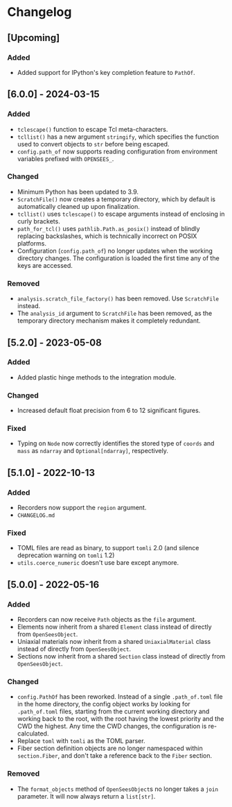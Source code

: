 Changelog
=========

[Upcoming]
----------

### Added

- Added support for IPython's key completion feature to `PathOf`.


[6.0.0] - 2024-03-15
--------------------

### Added

- `tclescape()` function to escape Tcl meta-characters.
- `tcllist()` has a new argument `stringify`, which specifies the function used
  to convert objects to `str` before being escaped.
- `config.path_of` now supports reading configuration from environment variables
  prefixed with `OPENSEES_`.

### Changed

- Minimum Python has been updated to 3.9.
- `ScratchFile()` now creates a temporary directory, which by default is
  automatically cleaned up upon finalization.
- `tcllist()` uses `tclescape()` to escape arguments instead of enclosing in
  curly brackets.
- `path_for_tcl()` uses `pathlib.Path.as_posix()` instead of blindly replacing
  backslashes, which is technically incorrect on POSIX platforms.
- Configuration (`config.path_of`) no longer updates when the working directory
  changes. The configuration is loaded the first time any of the keys are
  accessed.

### Removed

- `analysis.scratch_file_factory()` has been removed. Use `ScratchFile` instead.
- The `analysis_id` argument to `ScratchFile` has been removed, as the temporary
  directory mechanism makes it completely redundant.


[5.2.0] - 2023-05-08
--------------------

### Added

- Added plastic hinge methods to the integration module.

### Changed

- Increased default float precision from 6 to 12 significant figures.

### Fixed

- Typing on `Node` now correctly identifies the stored type of `coords` and
  `mass` as `ndarray` and `Optional[ndarray]`, respectively.


[5.1.0] - 2022-10-13
--------------------

### Added

- Recorders now support the `region` argument.
- `CHANGELOG.md`

### Fixed

- TOML files are read as binary, to support `tomli` 2.0 (and silence deprecation
  warning on `tomli` 1.2)
- `utils.coerce_numeric` doesn't use bare except anymore.


[5.0.0] - 2022-05-16
--------------------

### Added

- Recorders can now receive `Path` objects as the `file` argument.
- Elements now inherit from a shared `Element` class instead of directly from
  `OpenSeesObject`.
- Uniaxial materials now inherit from a shared `UniaxialMaterial` class instead
  of directly from `OpenSeesObject`.
- Sections now inherit from a shared `Section` class instead of directly from
  `OpenSeesObject`.

### Changed

- `config.PathOf` has been reworked. Instead of a single `.path_of.toml` file in
  the home directory, the config object works by looking for `.path_of.toml`
  files, starting from the current working directory and working back to the
  root, with the root having the lowest priority and the CWD the highest. Any
  time the CWD changes, the configuration is re-calculated.
- Replace `toml` with `tomli` as the TOML parser.
- Fiber section definition objects are no longer namespaced within
  `section.Fiber`, and don't take a reference back to the `Fiber` section.

### Removed

- The `format_objects` method of `OpenSeesObject`s no longer takes a `join`
  parameter. It will now always return a `list[str]`.
